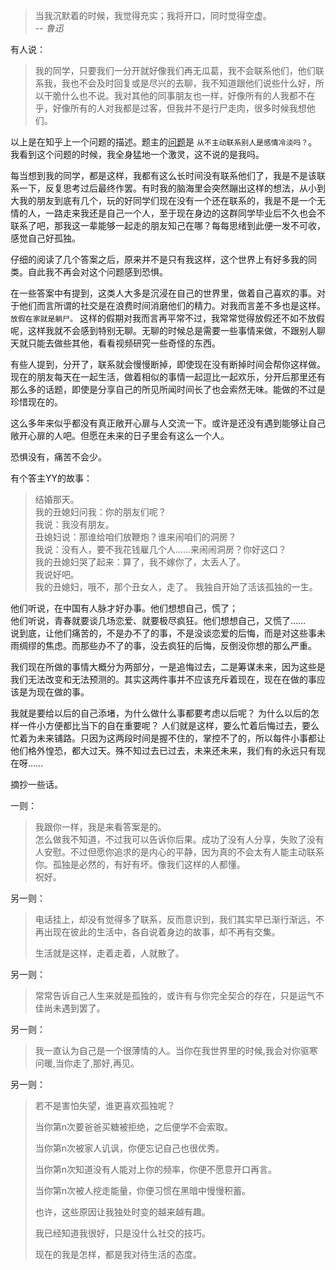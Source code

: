 


>当我沉默着的时候，我觉得充实；我将开口，同时觉得空虚。   
> <cite>-- 鲁迅 </cite>

<!--more-->

有人说：   

> 我的同学，只要我们一分开就好像我们再无瓜葛，我不会联系他们，他们联系我，我也不会及时回复或是尽兴的去聊，我不知道跟他们说些什么好，所以干脆什么也不说。我对其他的同事朋友也一样，好像所有的人我都不在乎，好像所有的人对我都是过客，但我并不是行尸走肉，很多时候我想他们。

以上是在知乎上一个问题的描述。题主的[问题](http://www.zhihu.com/question/30375859)是 `从不主动联系别人是感情冷淡吗？`。我看到这个问题的时候，我全身猛地一个激灵，这不说的是我吗。

每当想到我的同学，都是这样，我都有这么长时间没有联系他们了，我是不是该联系一下，反复思考过后最终作罢。有时我的脑海里会突然蹦出这样的想法，从小到大我的朋友到底有几个，玩的好同学们现在没有一个还在联系的，我是不是一个无情的人，一路走来我还是自己一个人，至于现在身边的这群同学毕业后不久也会不联系了吧，那我这一辈能够一起走的朋友知己在哪？每每思绪到此便一发不可收，感觉自己好孤独。

仔细的阅读了几个答案之后，原来并不是只有我这样，这个世界上有好多我的同类。自此我不再会对这个问题感到恐惧。

在一些答案中有提到，这类人大多是沉浸在自己的世界里，做着自己喜欢的事。对于他们而言所谓的社交是在浪费时间消磨他们的精力。对我而言差不多也是这样。 `放假在家就是躺尸。` 这样的假期对我而言再平常不过，我常常觉得放假还不如不放假呢，这样我就不会感到特别无聊。无聊的时候总是需要一些事情来做，不跟别人聊天就只能去做些其他，看看视频研究一些奇怪的东西。

有些人提到，分开了，联系就会慢慢断掉，即使现在没有断掉时间会帮你这样做。现在的朋友每天在一起生活，做着相似的事情一起逗比一起欢乐，分开后那里还有那么多的话题，即使是分享自己的所见所闻时间长了也会索然无味。能做的不过是珍惜现在的。

这么多年来似乎都没有真正敞开心扉与人交流一下。或许是还没有遇到能够让自己敞开心扉的人吧。但愿在未来的日子里会有这么一个人。

恐惧没有，痛苦不会少。

有个答主YY的故事：   

> 结婚那天。  
> 我的丑媳妇问我：你的朋友们呢？  
> 我说：我没有朋友。  
> 丑媳妇说：那谁给咱们放鞭炮？谁来闹咱们的洞房？  
> 我说：没有人，要不我花钱雇几个人……来闹闹洞房？你好这口？  
> 我的丑媳妇哭了起来：算了，我不嫁你了，太丢人了。  
> 我说好吧。  
> 我的丑媳妇，哦不，那个丑女人，走了。 我独自开始了活该孤独的一生。  

他们听说，在中国有人脉才好办事。他们想想自己，慌了；   
他们听说，青春就要谈几场恋爱、就要极尽疯狂。他们想想自己，又慌了……  
说到底，让他们痛苦的，不是办不了的事，不是没谈恋爱的后悔，而是对这些事未雨绸缪的焦虑。而那些办不了的事，没去疯狂的后悔，反倒没你想的那么严重。  

我们现在所做的事情大概分为两部分，一是追悔过去，二是筹谋未来，因为这些是我们无法改变和无法预测的。其实这两件事并不应该充斥着现在，现在在做的事应该是为现在做的事。  

我就是要给以后的自己添堵，为什么做什么事都要考虑以后呢？ 为什么以后的怎样一件小方便都比当下的自在重要呢？ 人们就是这样，要么忙着后悔过去，要么忙着为未来铺路。只因为这两段时间是握不住的，掌控不了的，所以每件小事都让他们格外惶恐，都大过天。殊不知过去已过去，未来还未来，我们有的永远只有现在呀……


摘抄一些话。

一则：   

> 我跟你一样，我是来看答案是的。  
> 怎么做我不知道，不过我可以告诉你后果。成功了没有人分享，失败了没有人安慰。不过但愿你追求的是内心的平静，因为真的不会太有人能主动联系你。孤独是必然的，有好有坏。像我们这样的人都懂。  
> 祝好。  

另一则：   

> 电话挂上，却没有觉得多了联系，反而意识到，我们其实早已渐行渐远，不再出现在彼此的生活中，各自说着身边的故事，却不再有交集。   
>
> 生活就是这样，走着走着，人就散了。  

另一则：   

> 常常告诉自己人生来就是孤独的，或许有与你完全契合的存在，只是运气不佳尚未遇到罢了。

另一则：   

> 我一直认为自己是一个很薄情的人。当你在我世界里的时候,我会对你驱寒问暖,当你走了,那好,再见。

另一则：   

> 若不是害怕失望，谁更喜欢孤独呢？
>
> 当你第n次要爸爸买糖被拒绝，之后便学不会索取。
>
> 当你第n次被家人讥讽，你便忘记自己也很优秀。
>
> 当你第n次知道没有人能对上你的频率，你便不愿意开口再言。
>
> 当你第n次被人挖走能量，你便习惯在黑暗中慢慢积蓄。
>
> 也许，这些原因让我独处时变的越来越有趣。
>
> 我已经知道我很好，只是没什么社交的技巧。
>
> 现在的我是怎样，都是我对待生活的态度。


